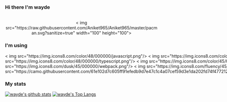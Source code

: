 ### Hi there  I'm wayde

<div align="center">
 <br>
 < img src="https://raw.githubusercontent.com/Aniket965/Aniket965/master/pacman.svg?sanitize=true" width="100" height="100">
</div>

### I'm using 

<div style="display:flex">
< img src="https://img.icons8.com/color/48/000000/javascript.png"/>
< img src="https://img.icons8.com/color/48/000000/vue-js.png"/> 
< img src="https://img.icons8.com/color/48/000000/typescript.png"/>
< img src="https://img.icons8.com/color/45/000000/react-native.png"/>
< img src="https://img.icons8.com/dusk/45/000000/webpack.png"/>
< img src="https://img.icons8.com/fluency/45/000000/node-js.png"/> 
< img 
style="width:45px;height45px"
src="https://camo.githubusercontent.com/61e102d7c605ff91efedb9d7e47c1c4a07cef59d3e1da202fd74f4772122ca4e/68747470733a2f2f766974656a732e6465762f6c6f676f2e737667"/> 
</div>

### My stats  
[![wayde's github stats](https://github-readme-stats.vercel.app/api?username=weihuayao&&theme=cobalt)](https://github.com/anuraghazra/github-readme-stats)
[![wayde's Top Langs](https://github-readme-stats.vercel.app/api/top-langs/?username=weihuayao)](https://github.com/ideshun) 
